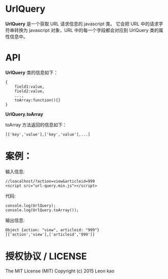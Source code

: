 # UrlQuery
**UrlQuery** 是一个获取 URL 请求信息的 javascript 类。
它会把 URL 中的请求字符串转换为 javascript 对象，URL 中的每一个字段都会对应到 UrlQuery 类的属性信息中。

# API
**UrlQuery** 类的信息如下：
```
{
    field1:value,
    field2:value,
    ...,
    toArray:function(){}
}
```

**UrlQuery.toArray**

toArray 方法返回的信息如下：
```
[['key','value'],['key','value'],...]
```

# 案例：
输入信息:
```
//loacalhost/?action=view&articleid=999
<script src="url-query.min.js"></script>
```
代码:
```
console.log(UrlQuery);
console.log(UrlQuery.toArray());
```
输出信息:
```
Object {action: "view", articleid: "999"}
[['action','view'],['articleid','999']]
```
# 授权协议 / LICENSE
The MIT License (MIT) Copyright (c) 2015 Leon kao